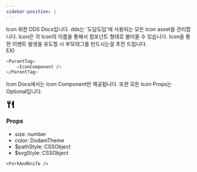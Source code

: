 ```yaml
---
sidebar-position: 1
---
```


Icon 위한 DDS Docs입니다. dds는 '도담도담'에 사용되는 모든 Icon asset을 관리합니다. Icon은 각 Icon의 이름을 통해서 컴포넌트 형태로 불러올 수 있습니다.
Icon을 통한 이벤트 발생을 유도할 시 부모태그를 만드시는걸 추천 드립니다.<br />
EX)

```bash title="index.tsx"
<ParantTag>
    <IconComponent />
</ParentTag>
```

Icon Docs에서는 Icon Component만 제공됩니다.
또한 모든 Icon Props는 Optional입니다.

<svg xmlns="http://www.w3.org/2000/svg" width="24" height="24" viewBox="0 0 24 24" fill="none">
  <path d="M7.53775 22C8.6591 22 9.3504 21.5774 9.33765 20.8581L9.07865 11.2566C9.07635 10.9158 9.25575 10.7107 9.67535 10.5829C11.4096 10.0655 12.1736 9.52115 12.0732 7.9544L11.71 2.76365C11.68 2.36335 11.3309 2.13321 10.775 2.13321C10.2399 2.13321 9.91395 2.37488 9.9186 2.78213L10.0099 7.81965C10.0145 8.12685 9.7346 8.31635 9.3125 8.31635C8.87535 8.31635 8.5792 8.1369 8.5769 7.84355L8.4451 2.62197C8.43235 2.23472 8.0914 2 7.53775 2C6.9841 2 6.6536 2.23472 6.64085 2.62197L6.51135 7.84355C6.50905 8.13385 6.2106 8.31635 5.77345 8.31635C5.35135 8.31635 5.06105 8.12685 5.06335 7.81965L5.15925 2.78213C5.16155 2.37488 4.84832 2.13321 4.3028 2.13321C3.74685 2.13321 3.39546 2.36488 3.36544 2.76365L3.0105 7.9544C2.89956 9.52115 3.66594 10.0655 5.4025 10.5829C5.82205 10.7107 5.99915 10.9158 5.99685 11.2566L5.7483 20.8581C5.731 21.5789 6.421 22 7.53775 22ZM17.649 14.5026L17.4002 20.8234C17.3643 21.5789 18.0729 22 19.1792 22C20.3132 22 21 21.6067 21 20.9013V2.65994C21 2.2232 20.557 2 20.06 2C19.5652 2 19.2357 2.17405 18.8172 2.57842C16.7414 4.51332 15.3173 8.2472 15.3173 11.6291V12.0809C15.3173 12.6885 15.6285 13.1146 16.3356 13.4263L17.0106 13.7317C17.48 13.9465 17.6721 14.1731 17.649 14.5026Z" fill="black"/>
</svg>

### Props

- size: number
- color: DodamTheme
- $pathStyle: CSSObject
- $svgStyle: CSSObject

```tsx title="index.tsx"
<ForkAndKnife />
```
